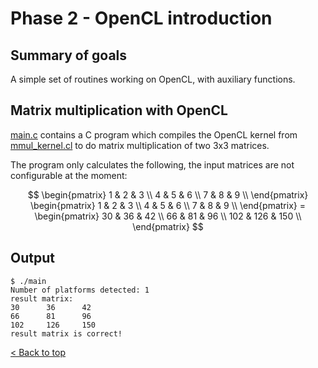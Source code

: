 # Phase 2 - OpenCL introduction

## Summary of goals
A simple set of routines working on OpenCL, with auxiliary functions.

## Matrix multiplication with OpenCL
[main.c](main.c) contains a C program which compiles the OpenCL kernel from [mmul_kernel.cl](mmul_kernel.cl) to do matrix multiplication of two 3x3 matrices.

The program only calculates the following, the input matrices are not configurable at the moment:
```math

\begin{pmatrix}
1 & 2 & 3 \\
4 & 5 & 6 \\
7 & 8 & 9 \\
\end{pmatrix}

\begin{pmatrix}
1 & 2 & 3 \\
4 & 5 & 6 \\
7 & 8 & 9 \\
\end{pmatrix}

=

\begin{pmatrix}
30  &  36 & 42 \\
66  &  81 & 96 \\
102 & 126 & 150 \\
\end{pmatrix}

```

## Output
```console
$ ./main
Number of platforms detected: 1
result matrix:
30      36      42
66      81      96
102     126     150
result matrix is correct!
```

[< Back to top](../README.md)
